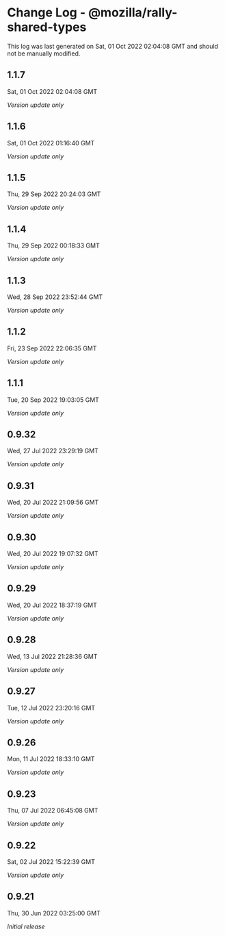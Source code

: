 # Change Log - @mozilla/rally-shared-types

This log was last generated on Sat, 01 Oct 2022 02:04:08 GMT and should not be manually modified.

## 1.1.7
Sat, 01 Oct 2022 02:04:08 GMT

_Version update only_

## 1.1.6
Sat, 01 Oct 2022 01:16:40 GMT

_Version update only_

## 1.1.5
Thu, 29 Sep 2022 20:24:03 GMT

_Version update only_

## 1.1.4
Thu, 29 Sep 2022 00:18:33 GMT

_Version update only_

## 1.1.3
Wed, 28 Sep 2022 23:52:44 GMT

_Version update only_

## 1.1.2
Fri, 23 Sep 2022 22:06:35 GMT

_Version update only_

## 1.1.1
Tue, 20 Sep 2022 19:03:05 GMT

_Version update only_

## 0.9.32
Wed, 27 Jul 2022 23:29:19 GMT

_Version update only_

## 0.9.31
Wed, 20 Jul 2022 21:09:56 GMT

_Version update only_

## 0.9.30
Wed, 20 Jul 2022 19:07:32 GMT

_Version update only_

## 0.9.29
Wed, 20 Jul 2022 18:37:19 GMT

_Version update only_

## 0.9.28
Wed, 13 Jul 2022 21:28:36 GMT

_Version update only_

## 0.9.27
Tue, 12 Jul 2022 23:20:16 GMT

_Version update only_

## 0.9.26
Mon, 11 Jul 2022 18:33:10 GMT

_Version update only_

## 0.9.23
Thu, 07 Jul 2022 06:45:08 GMT

_Version update only_

## 0.9.22
Sat, 02 Jul 2022 15:22:39 GMT

_Version update only_

## 0.9.21
Thu, 30 Jun 2022 03:25:00 GMT

_Initial release_

